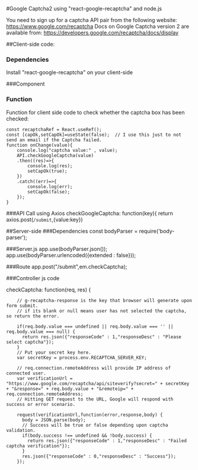 #Google Captcha2 using "react-google-recaptcha" and node.js 

You need to sign up for a captcha API pair  from the following website: https://www.google.com/recaptcha
Docs on Google Captcha version 2 are available from: https://developers.google.com/recaptcha/docs/display



##Client-side code:
### Dependencies
Install "react-google-recaptcha" on your client-side

###Component
<ReCAPTCHA
    sitekey= //enter your key for your website here
    onChange={onChange}
    ref={recaptchaRef}
/> 

### Function
Function for client side code to check whether the captcha box has been checked:

    const recaptchaRef = React.useRef();
    const [capOk,setCapOk]=useState(false);  // I use this just to not send an email if the Captcha failed.
    function onChange(value){
        console.log("captcha value:" , value);
        API.checkGoogleCaptcha(value)
        .then((res)=>{
            console.log(res);
            setCapOk(true);
        })
        .catch((err)=>{
            console.log(err);
            setCapOk(false);
        });  
    }

###API Call using Axios
checkGoogleCaptcha: function(key){
        return axios.post(`/submit`,{value:key})
   
##Server-side
###Dependencies
const bodyParser = require('body-parser');

###Server.js
app.use(bodyParser.json());
app.use(bodyParser.urlencoded({extended : false}));




###Route
app.post("/submit",em.checkCaptcha);

###Controller js code

checkCaptcha: function(req, res) {
        
        // g-recaptcha-response is the key that browser will generate upon form submit.
        // if its blank or null means user has not selected the captcha, so return the error.
        
        if(req.body.value === undefined || req.body.value === '' || req.body.value === null) {
          return res.json({"responseCode" : 1,"responseDesc" : "Please select captcha"});
        }
        // Put your secret key here.
        var secretKey = process.env.RECAPTCHA_SERVER_KEY;
        
        // req.connection.remoteAddress will provide IP address of connected user.
        var verificationUrl = "https://www.google.com/recaptcha/api/siteverify?secret=" + secretKey + "&response=" + req.body.value + "&remoteip=" + req.connection.remoteAddress;
        // Hitting GET request to the URL, Google will respond with success or error scenario.
        
        request(verificationUrl,function(error,response,body) {
          body = JSON.parse(body);
          // Success will be true or false depending upon captcha validation.
          if(body.success !== undefined && !body.success) {
            return res.json({"responseCode" : 1,"responseDesc" : "Failed captcha verification"});
          }
          res.json({"responseCode" : 0,"responseDesc" : "Success"});
        });


